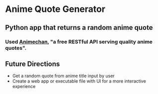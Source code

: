# Anime Quote Generator

## Python app that returns a random anime quote 

### Used [Animechan](https://animechan.xyz/), "a free RESTful API serving quality anime quotes". 

## Future Directions

- Get a random quote from anime title input by user
- Create a web app or executable file with UI for a more interactive experience
